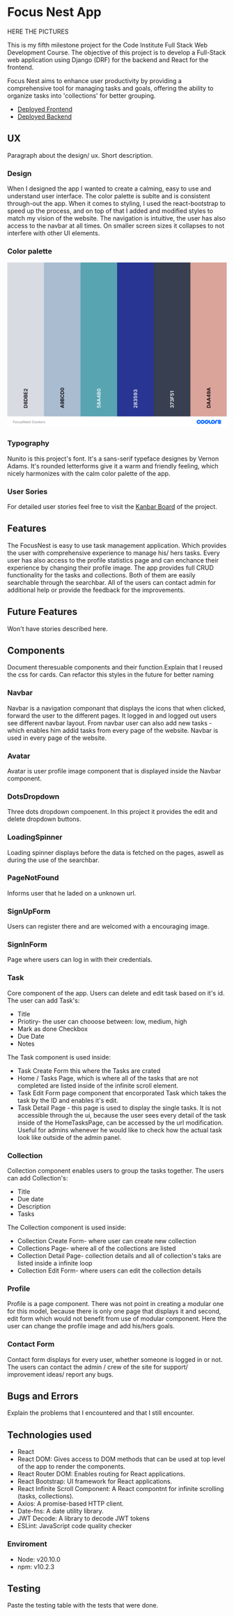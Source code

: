 # Focus Nest App 

HERE THE PICTURES

This is my fifth milestone project for the Code Institute Full Stack Web Development Course. The objective of this project is to develop a Full-Stack web application using Django (DRF) for the backend and React for the frontend.

Focus Nest aims to enhance user productivity by providing a comprehensive tool for managing tasks and goals, offering the ability to organize tasks into 'collections' for better grouping.

* [Deployed Frontend](https://focus-nest-1f84ad6cf300.herokuapp.com/)
* [Deployed Backend](https://focus-nest-api-a8aee1208ee3.herokuapp.com/) 


## UX

Paragraph about the design/ ux. Short description.

### Design

When I designed the app I wanted to create a calming, easy to use and understand user interface.
The color palette is sublte and is consistent through-out the app. 
When it comes to styling, I used the react-bootstrap to speed up the process, and on top of that I added and modified styles to match my vision of the website.
The navigation is intuitive, the user has also access to the navbar at all times. On smaller screen sizes it collapses to not interfere with other UI elements.


### Color palette

![coolors](./documentation/FocusNest%20Coolors.png)


### Typography

Nunito is this project's font. It's a sans-serif typeface designes by Vernon Adams. It's rounded letterforms give it a warm and friendly feeling, which nicely harmonizes with the calm color palette of the app. 

### User Sories

For detailed user stories feel free to visit the [Kanbar Board](https://github.com/users/KarolSU96/projects/3) of the project.


## Features

The FocusNest is easy to use task management application. Which provides the user with comprehensive experience to manage his/ hers tasks.
Every user has also access to the profile statistics page and can enchance their experience by changing their profile image.
The app provides full CRUD functionality for the tasks and collections. Both of them are easily searchable through the searchbar.
All of the users can contact admin for additional help or provide the feedback for the improvements.

## Future Features

Won't have stories described here.

## Components

Document theresuable components and their function.Explain that I reused the css for cards. Can refactor this styles in the future for better naming

### Navbar
 Navbar is a navigation componant that displays the icons that when clicked, forward the user to the different pages. It logged in and logged out users see different navbar layout. From navbar user can also add new tasks - which enables him addid tasks from every page of the website. Navbar is used in every page of the website.

### Avatar 
 Avatar is user profile image component that is displayed inside the Navbar component.

### DotsDropdown
 Three dots dropdown compoenent. In this project it provides the edit and delete dropdown buttons.

### LoadingSpinner
 Loading spinner displays before the data is fetched on the pages, aswell as during the use of the searchbar.

### PageNotFound
 Informs user that he laded on a unknown url.

### SignUpForm
Users can register there and are welcomed with a encouraging image.

### SignInForm
Page where users can log in with their credentials.





### Task 
 Core component of the app. Users can delete and edit task based on it's id. 
 The user can add Task's:
 - Title
 - Priotiry- the user can chooose between: low, medium, high
 - Mark as done Checkbox
 - Due Date
 - Notes

 The Task component is used inside:
 * Task Create Form this where the Tasks are crated
 * Home / Tasks Page, which is where all of the tasks that are not completed are listed inside of the infinite scroll element. 
 * Task Edit Form page component that encorporated Task which takes the task by the ID and enables it's edit.
 * Task Detail Page - this page is used to display the single tasks. It is not accessible through the ui, because the user sees every detail of the task inside of the HomeTasksPage, can be accessed by the url modification. Useful for admins whenever he would like to check how the actual task look like outside of the admin panel.



### Collection
Collection component enables users to group the tasks together. 
The users can add Collection's:
- Title
- Due date
- Description
- Tasks 

The Collection component is used inside:
* Collection Create Form- where user can create new collection
* Collections Page- where all of the collections are listed
* Collection Detail Page- collection details and all of collection's taks are listed inside a infinite loop
* Collection Edit Form- where users can edit the collection details




### Profile 
Profile is a page component. There was not point in creating a modular one for this model, because there is only one page that displays it and second, edit form which would not benefit from use of modular component. 
Here the user can change the profile image and add his/hers goals. 


### Contact Form
Contact form displays for every user, whether someone is logged in or not. The users can contact the admin / crew of the site for support/ improvement ideas/ report any bugs.

### 

## Bugs and Errors

Explain the problems that I encountered and that I still encounter.

## Technologies used
- React 
- React DOM: Gives access to DOM methods that can be used at top level of the app to render the components.
- React Router DOM: Enables routing for React applications.
- React Bootstrap: UI framework for React applications.
- React Infinite Scroll Component: A React compontnt for infinite scrolling (tasks, collections).
- Axios: A promise-based HTTP client.
- Date-fns: A date utility library.
- JWT Decode: A library to decode JWT tokens
- ESLint: JavaScript code quality checker

### Enviroment
- Node: v20.10.0
- npm: v10.2.3

## Testing

Paste the testing table with the tests that were done.




